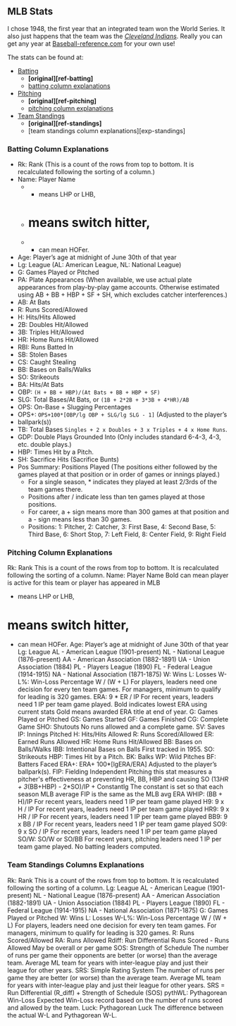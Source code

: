 ## MLB Stats

I chose 1948, the first year that an integrated team won the World Series.
It also just happens that the team was the *[Cleveland Indians][cle]*. Really
you can get any year at [Baseball-reference.com][ref] for your own use!

The stats can be found at:

- [Batting][batting]
  - **[original][ref-batting]**
  - [batting column explanations][exp-batting]
- [Pitching][pitching]
  - **[original][ref-pitching]**
  - [pitching column explanations][exp-batting]
- [Team Standings][standings]
  - **[original][ref-standings]**
  - [team standings column explanations][exp-standings]

### Batting Column Explanations

- Rk: Rank (This is a count of the rows from top to bottom.
  It is recalculated following the sorting of a column.)
- Name: Player Name
  + * means LHP or LHB,
  + # means switch hitter,
  + + can mean HOFer.
- Age: Player’s age at midnight of June 30th of that year
- Lg: League (AL: American League, NL: National League)
- G: Games Played or Pitched
- PA: Plate Appearances (When available, we use actual plate appearances from
  play-by-play game accounts. Otherwise estimated using AB + BB + HBP + SF + SH,
  which excludes catcher interferences.)
- AB: At Bats
- R: Runs Scored/Allowed
- H: Hits/Hits Allowed
- 2B: Doubles Hit/Allowed
- 3B: Triples Hit/Allowed
- HR: Home Runs Hit/Allowed
- RBI: Runs Batted In
- SB: Stolen Bases
- CS: Caught Stealing
- BB: Bases on Balls/Walks
- SO: Strikeouts
- BA: Hits/At Bats
- OBP: `(H + BB + HBP)/(At Bats + BB + HBP + SF)`
- SLG: Total Bases/At Bats, or `(1B + 2*2B + 3*3B + 4*HR)/AB`
- OPS: On-Base + Slugging Percentages
- OPS+: `OPS+100*[OBP/lg OBP + SLG/lg SLG - 1]` (Adjusted to the player’s
- ballpark(s))
- TB: Total Bases `Singles + 2 x Doubles + 3 x Triples + 4 x Home Runs`.
- GDP: Double Plays Grounded Into (Only includes standard 6-4-3, 4-3, etc.
  double plays.)
- HBP: Times Hit by a Pitch.
- SH: Sacrifice Hits (Sacrifice Bunts)
- Pos Summary: Positions Played (The positions either followed by the games
  played at that position or in order of games or innings played.)
    + For a single season, * indicates they played at least 2/3rds of the team
      games there.
    + Positions after / indicate less than ten games played at those positions.
    + For career, a + sign means more than 300 games at that position and a -
      sign means less than 30 games.
    + Positions: 1: Pitcher, 2: Catcher, 3: First Base, 4: Second Base,
      5: Third Base, 6: Short Stop, 7: Left Field, 8: Center Field,
      9: Right Field

### Pitching Column Explanations

Rk: Rank
This is a count of the rows from top to bottom.
It is recalculated following the sorting of a column.
Name: Player Name
Bold can mean player is active for this team
or player has appeared in MLB
* means LHP or LHB,
# means switch hitter,
+ can mean HOFer.
Age: Player’s age at midnight of June 30th of that year
Lg: League
AL - American League (1901-present)
NL - National League (1876-present)
AA - American Association (1882-1891)
UA - Union Association (1884)
PL - Players League (1890)
FL - Federal League (1914-1915)
NA - National Association (1871-1875)
W: Wins
L: Losses
W-L%: Win-Loss Percentage
W / (W + L)
For players, leaders need one decision for every ten team games.
For managers, minimum to qualify for leading is 320 games.
ERA: 9 * ER / IP
For recent years, leaders need 1 IP
per team game played.
Bold indicates lowest ERA using current stats
Gold means awarded ERA title at end of year.
G: Games Played or Pitched
GS: Games Started
GF: Games Finished
CG: Complete Game
SHO: Shutouts
No runs allowed and a complete game.
SV: Saves
IP: Innings Pitched
H: Hits/Hits Allowed
R: Runs Scored/Allowed
ER: Earned Runs Allowed
HR: Home Runs Hit/Allowed
BB: Bases on Balls/Walks
IBB: Intentional Bases on Balls
First tracked in 1955.
SO: Strikeouts
HBP: Times Hit by a Pitch.
BK: Balks
WP: Wild Pitches
BF: Batters Faced
ERA+: ERA+
100*[lgERA/ERA]
Adjusted to the player’s ballpark(s).
FIP: Fielding Independent Pitching
this stat measures a pitcher's effectiveness at preventing HR, BB, HBP and causing SO
(13*HR + 3*(BB+HBP) - 2*SO)/IP + Constantlg
The constant is set so that each season MLB average FIP is the same as the MLB avg ERA
WHIP: (BB + H)/IP
For recent years, leaders need 1 IP
per team game played
H9: 9 x H / IP
For recent years, leaders need 1 IP
per team game played
HR9: 9 x HR / IP
For recent years, leaders need 1 IP
per team game played
BB9: 9 x BB / IP
For recent years, leaders need 1 IP
per team game played
SO9: 9 x SO / IP
For recent years, leaders need 1 IP
per team game played
SO/W: SO/W or SO/BB
For recent years, pitching leaders need 1 IP
per team game played.
No batting leaders computed.

### Team Standings Columns Explanations

Rk: Rank
This is a count of the rows from top to bottom.
It is recalculated following the sorting of a column.
Lg: League
AL - American League (1901-present)
NL - National League (1876-present)
AA - American Association (1882-1891)
UA - Union Association (1884)
PL - Players League (1890)
FL - Federal League (1914-1915)
NA - National Association (1871-1875)
G: Games Played or Pitched
W: Wins
L: Losses
W-L%: Win-Loss Percentage
W / (W + L)
For players, leaders need one decision for every ten team games.
For managers, minimum to qualify for leading is 320 games.
R: Runs Scored/Allowed
RA: Runs Allowed
Rdiff: Run Differential
Runs Scored - Runs Allowed
May be overall or per game
SOS: Strength of Schedule
The number of runs per game their opponents are better (or worse) than the average team.
Average ML team for years with inter-league play and just their league for other years.
SRS: Simple Rating System
The number of runs per game they are better (or worse) than the average team.
Average ML team for years with inter-league play and just their league for other years.
SRS = Run Differential (R_diff) + Strength of Schedule (SOS)
pythWL: Pythagorean Win-Loss
Expected Win-Loss record based on the number of runs scored
and allowed by the team.
Luck: Pythagorean Luck
The difference between the actual W-L and Pythagorean W-L.

<!-- Links -->

[cle]:           http://en.wikipedia.org/wiki/1948_Cleveland_Indians_season
[batting]:       mlb_1948_batting.csv
[pitching]:      mlb_1948_pitching.csv
[standings]:     mlb_1948_team_standings.csv
[ref]:           http://www.baseball-reference.com
[batting-ref]:   http://www.baseball-reference.com/leagues/MLB/1948-standard-batting.shtml
[pitching-ref]:  http://www.baseball-reference.com/leagues/MLB/1948-standard-pitching.shtml
[standings-ref]: http://www.baseball-reference.com/leagues/MLB/1948-standings.shtml
[exp-batting]:   #batting-column-explanations
